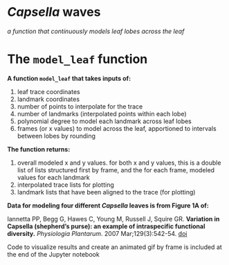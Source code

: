 # *Capsella* waves
*a function that continuously models leaf lobes across the leaf*

# The `model_leaf` function

**A function `model_leaf` that takes inputs of:**

1. leaf trace coordinates
2. landmark coordinates
3. number of points to interpolate for the trace
4. number of landmarks (interpolated points within each lobe)
5. polynomial degree to model each landmark across leaf lobes
6. frames (or x values) to model across the leaf, apportioned to intervals between lobes by rounding

**The function returns:**

1. overall modeled x and y values. for both x and y values, this is a double list of lists structured first by frame, and the for each frame, modeled values for each landmark
2. interpolated trace lists for plotting
3. landmark lists that have been aligned to the trace (for plotting)

**Data for modeling four different *Capsella* leaves is from Figure 1A of:**

Iannetta PP, Begg G, Hawes C, Young M, Russell J, Squire GR. **Variation in Capsella (shepherd’s purse): an example of intraspecific functional diversity.** *Physiologia Plantarum*. 2007 Mar;129(3):542-54. [doi](https://doi.org/10.1111/j.1399-3054.2006.00833.x)

Code to visualize results and create an animated gif by frame is included at the end of the Jupyter notebook
